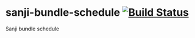 sanji-bundle-schedule [![Build Status](https://travis-ci.org/Sanji-IO/sanji-bundle-schedule.svg)](https://travis-ci.org/Sanji-IO/sanji-bundle-schedule)
========================

Sanji bundle schedule

